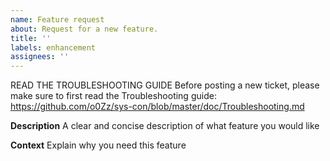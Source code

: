 ```yaml
---
name: Feature request
about: Request for a new feature.
title: ''
labels: enhancement
assignees: ''
---
```


READ THE TROUBLESHOOTING GUIDE
Before posting a new ticket, please make sure to first read the Troubleshooting guide: https://github.com/o0Zz/sys-con/blob/master/doc/Troubleshooting.md

**Description**
A clear and concise description of what feature you would like

**Context**
Explain why you need this feature